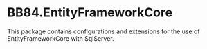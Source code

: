 # BB84.EntityFrameworkCore

This package contains configurations and extensions for the use of EntityFrameworkCore with SqlServer.